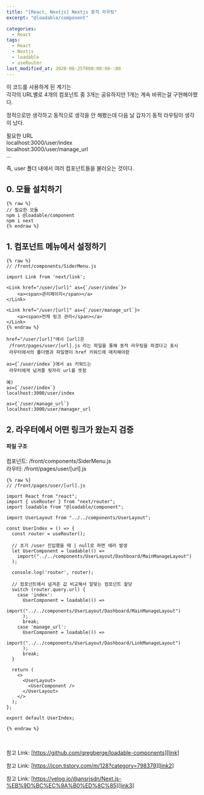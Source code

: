 ```yaml
---
title: "[React, Nextjs] Nextjs 동적 라우팅"
excerpt: "@loadable/component"

categories:
  - React
tags:
  - React
  - Nextjs
  - loadable
  - useRouter
last_modified_at: 2020-08-25T000:00:00-:00
---
```


이 코드를 사용하게 된 계기는<br />
각각의 URL별로 4개의 컴포넌트 중 3개는 공유하지만 1개는 계속 바뀌는걸 구현해야했다.

정적으로만 생각하고 동적으로 생각을 안 해봤는데 다음 날 갑자기 동적 라우팅이 생각이 났다.

필요한 URL  
localhost:3000/user/index  
localhost:3000/user/manage_url  
...

즉, user 폴더 내에서 여러 컴포넌트들을 불러오는 것이다.

## 0. 모듈 설치하기

```react
{% raw %}
// 필요한 모듈
npm i @loadable/component
npm i next
{% endraw %}
```

## 1. 컴포넌트 메뉴에서 설정하기

```react
{% raw %}
// /front/components/SiderMenu.js

import Link from 'next/link';

<Link href="/user/[url]" as={`/user/index`}>
    <a><span>관리페이지</span></a>
</Link>

<Link href="/user/[url]" as={`/user/manage_url`}>
    <a><span>전체 링크 관리</span></a>
</Link>
{% endraw %}
```

```react
href="/user/[url]"에서 [url]은
 /front/pages/user/[url].js 라는 파일을 통해 동적 라우팅을 하겠다고 표시
 라우터에서의 폴더명과 파일명이 href 키워드에 매치해야함

as={`/user/index`}에서 as 키워드는
 라우터에게 넘겨줄 뒷자리 url를 뜻함

예)
as={`/user/index`}
localhost:3000/user/index

as={`/user/manage_url`}
localhost:3000/user/manager_url
```

## 2. 라우터에서 어떤 링크가 왔는지 검증

#### 파일 구조

컴포넌트: /front/components/SiderMenu.js  
라우터: /front/pages/user/[url].js

```react
{% raw %}
// /front/pages/user/[url].js

import React from "react";
import { useRouter } from "next/router";
import loadable from "@loadable/component";

import UserLayout from "../../components/UserLayout";

const UserIndex = () => {
  const router = useRouter();

  // 초기 /user 진입했을 때 | null로 하면 에러 발생
  let UserComponent = loadable(() =>
    import("../../components/UserLayout/Dashboard/MainManageLayout")
  );

  console.log('router', router);

  // 컴포넌트에서 넘겨준 값 비교해서 알맞는 컴포넌트 할당
  switch (router.query.url) {
    case 'index':
      UserComponent = loadable(() =>
        import("../../components/UserLayout/Dashboard/MainManageLayout")
      );
      break;
    case 'manage_url':
      UserComponent = loadable(() =>
        import("../../components/UserLayout/Dashboard/LinkManageLayout")
      );
      break;
  }

  return (
    <>
      <UserLayout>
        <UserComponent />
      </UserLayout>
    </>
  );
};

export default UserIndex;

{% endraw %}
```

<br />

참고 Link: [https://github.com/gregberge/loadable-components][link]

[link]: https://github.com/gregberge/loadable-components "Go"

참고 Link: [https://jcon.tistory.com/m/128?category=798379][link2]

[link2]: https://jcon.tistory.com/m/128?category=798379 "Go"

참고 Link: [https://velog.io/@ansrjsdn/Next.js-%EB%9D%BC%EC%9A%B0%ED%8C%85][link3]

[link3]: https://velog.io/@ansrjsdn/Next.js-%EB%9D%BC%EC%9A%B0%ED%8C%85 "Go"
